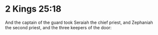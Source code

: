 # 2 Kings 25:18

And the captain of the guard took Seraiah the chief priest, and Zephaniah the second priest, and the three keepers of the door: